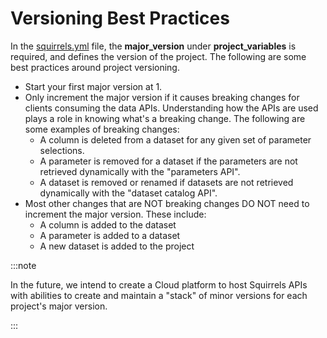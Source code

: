 # Versioning Best Practices

In the [squirrels.yml] file, the **major_version** under **project_variables** is required, and defines the version of the project. The following are some best practices around project versioning.

- Start your first major version at 1.
- Only increment the major version if it causes breaking changes for clients consuming the data APIs. Understanding how the APIs are used plays a role in knowing what's a breaking change. The following are some examples of breaking changes:
    - A column is deleted from a dataset for any given set of parameter selections.
    - A parameter is removed for a dataset if the parameters are not retrieved dynamically with the "parameters API".
    - A dataset is removed or renamed if datasets are not retrieved dynamically with the "dataset catalog API".
- Most other changes that are NOT breaking changes DO NOT need to increment the major version. These include:
    - A column is added to the dataset
    - A parameter is added to a dataset
    - A new dataset is added to the project

:::note

In the future, we intend to create a Cloud platform to host Squirrels APIs with abilities to create and maintain a "stack" of minor versions for each project's major version.

:::


[squirrels.yml]: ../project-file
